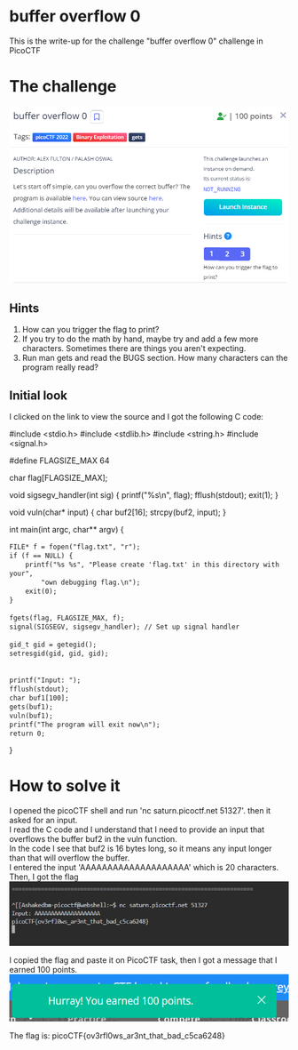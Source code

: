 # buffer overflow 0

This is the write-up for the challenge "buffer overflow 0" challenge in PicoCTF

# The challenge
![](img/1.png)

## Hints
1. How can you trigger the flag to print?
2. If you try to do the math by hand, maybe try and add a few more characters. Sometimes there are things you aren't expecting.
3. Run man gets and read the BUGS section. How many characters can the program really read?

## Initial look
I clicked on the link to view the source and I got the following C code:

#include <stdio.h>
#include <stdlib.h>
#include <string.h>
#include <signal.h>

#define FLAGSIZE_MAX 64

char flag[FLAGSIZE_MAX];

void sigsegv_handler(int sig) {
printf("%s\n", flag);
fflush(stdout);
exit(1);
}

void vuln(char* input) {
char buf2[16];
strcpy(buf2, input);
}

int main(int argc, char** argv) {

    FILE* f = fopen("flag.txt", "r");
    if (f == NULL) {
        printf("%s %s", "Please create 'flag.txt' in this directory with your",
            "own debugging flag.\n");
        exit(0);
    }

    fgets(flag, FLAGSIZE_MAX, f);
    signal(SIGSEGV, sigsegv_handler); // Set up signal handler

    gid_t gid = getegid();
    setresgid(gid, gid, gid);


    printf("Input: ");
    fflush(stdout);
    char buf1[100];
    gets(buf1);
    vuln(buf1);
    printf("The program will exit now\n");
    return 0;
}


# How to solve it
I opened the picoCTF shell and run 'nc saturn.picoctf.net 51327'. then it asked for an input.  <br>
I read the C code and I understand that I need to provide an input that overflows the buffer buf2 in the vuln function. <br>
In the code I see that buf2 is 16 bytes long, so it means any input longer than that will overflow the buffer. <br>
I entered the input 'AAAAAAAAAAAAAAAAAAAA' which is 20 characters. <br>
Then, I got the flag <br>
![](img/2.png) <br>

I copied the flag and paste it on PicoCTF task, then I got a message that I earned 100 points. <br>
![](img/3.png)

The flag is: picoCTF{ov3rfl0ws_ar3nt_that_bad_c5ca6248} <br>

